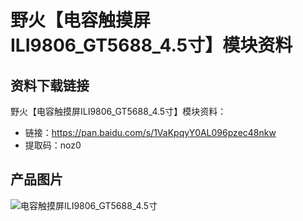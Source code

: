 [](index)

# 野火【电容触摸屏ILI9806_GT5688_4.5寸】模块资料

## 资料下载链接

野火【电容触摸屏ILI9806_GT5688_4.5寸】模块资料：
* 链接：https://pan.baidu.com/s/1VaKpqyY0AL096pzec48nkw 
* 提取码：noz0 

## 产品图片
![电容触摸屏ILI9806_GT5688_4.5寸](https://raw.githubusercontent.com/wiki/Embdefire/products/images/模块产品/屏幕/电容触摸屏ILI9806_GT5688_4.5寸.jpg)